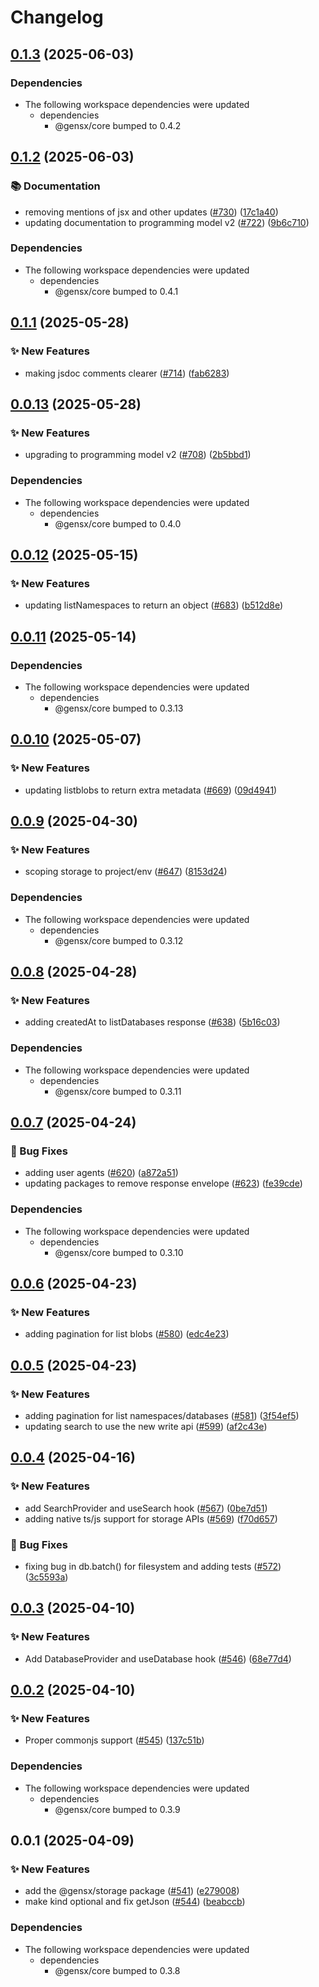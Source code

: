 # Changelog

## [0.1.3](https://github.com/gensx-inc/gensx/compare/gensx-storage-v0.1.2...gensx-storage-v0.1.3) (2025-06-03)


### Dependencies

* The following workspace dependencies were updated
  * dependencies
    * @gensx/core bumped to 0.4.2

## [0.1.2](https://github.com/gensx-inc/gensx/compare/gensx-storage-v0.1.1...gensx-storage-v0.1.2) (2025-06-03)


### 📚 Documentation

* removing mentions of jsx and other updates ([#730](https://github.com/gensx-inc/gensx/issues/730)) ([17c1a40](https://github.com/gensx-inc/gensx/commit/17c1a402bd885bdbb9e2dcdafe02ed5270e858e5))
* updating documentation to programming model v2 ([#722](https://github.com/gensx-inc/gensx/issues/722)) ([9b6c710](https://github.com/gensx-inc/gensx/commit/9b6c7101c691b255e6ff0ca09e0485abd69262c8))


### Dependencies

* The following workspace dependencies were updated
  * dependencies
    * @gensx/core bumped to 0.4.1

## [0.1.1](https://github.com/gensx-inc/gensx/compare/gensx-storage-v0.0.13...gensx-storage-v0.1.1) (2025-05-28)


### ✨ New Features

* making jsdoc comments clearer ([#714](https://github.com/gensx-inc/gensx/issues/714)) ([fab6283](https://github.com/gensx-inc/gensx/commit/fab6283dd9e4ef4995eb7cde8f96b3adef37b926))

## [0.0.13](https://github.com/gensx-inc/gensx/compare/gensx-storage-v0.0.12...gensx-storage-v0.0.13) (2025-05-28)


### ✨ New Features

* upgrading to programming model v2 ([#708](https://github.com/gensx-inc/gensx/issues/708)) ([2b5bbd1](https://github.com/gensx-inc/gensx/commit/2b5bbd142a0c0184921302e7b6babe17d84c2dff))


### Dependencies

* The following workspace dependencies were updated
  * dependencies
    * @gensx/core bumped to 0.4.0

## [0.0.12](https://github.com/gensx-inc/gensx/compare/gensx-storage-v0.0.11...gensx-storage-v0.0.12) (2025-05-15)


### ✨ New Features

* updating listNamespaces to return an object ([#683](https://github.com/gensx-inc/gensx/issues/683)) ([b512d8e](https://github.com/gensx-inc/gensx/commit/b512d8ef596d5661a34d679e8041f3ab85d33833))

## [0.0.11](https://github.com/gensx-inc/gensx/compare/gensx-storage-v0.0.10...gensx-storage-v0.0.11) (2025-05-14)


### Dependencies

* The following workspace dependencies were updated
  * dependencies
    * @gensx/core bumped to 0.3.13

## [0.0.10](https://github.com/gensx-inc/gensx/compare/gensx-storage-v0.0.9...gensx-storage-v0.0.10) (2025-05-07)


### ✨ New Features

* updating listblobs to return extra metadata ([#669](https://github.com/gensx-inc/gensx/issues/669)) ([09d4941](https://github.com/gensx-inc/gensx/commit/09d4941bc4c9caee53118cd900dc2ef5ebeb572d))

## [0.0.9](https://github.com/gensx-inc/gensx/compare/gensx-storage-v0.0.8...gensx-storage-v0.0.9) (2025-04-30)


### ✨ New Features

* scoping storage to project/env ([#647](https://github.com/gensx-inc/gensx/issues/647)) ([8153d24](https://github.com/gensx-inc/gensx/commit/8153d245901584c79fcb6c551febd7ee9b6804fa))


### Dependencies

* The following workspace dependencies were updated
  * dependencies
    * @gensx/core bumped to 0.3.12

## [0.0.8](https://github.com/gensx-inc/gensx/compare/gensx-storage-v0.0.7...gensx-storage-v0.0.8) (2025-04-28)


### ✨ New Features

* adding createdAt to listDatabases response ([#638](https://github.com/gensx-inc/gensx/issues/638)) ([5b16c03](https://github.com/gensx-inc/gensx/commit/5b16c039dfbfb2015d0b3c4a9e50acb495dab152))


### Dependencies

* The following workspace dependencies were updated
  * dependencies
    * @gensx/core bumped to 0.3.11

## [0.0.7](https://github.com/gensx-inc/gensx/compare/gensx-storage-v0.0.6...gensx-storage-v0.0.7) (2025-04-24)


### 🐛 Bug Fixes

* adding user agents ([#620](https://github.com/gensx-inc/gensx/issues/620)) ([a872a51](https://github.com/gensx-inc/gensx/commit/a872a5104eabdb5625832b292baa27324bbc6f21))
* updating packages to remove response envelope ([#623](https://github.com/gensx-inc/gensx/issues/623)) ([fe39cde](https://github.com/gensx-inc/gensx/commit/fe39cdec6bbed38e96e4b4e3f27b0af68b09b977))


### Dependencies

* The following workspace dependencies were updated
  * dependencies
    * @gensx/core bumped to 0.3.10

## [0.0.6](https://github.com/gensx-inc/gensx/compare/gensx-storage-v0.0.5...gensx-storage-v0.0.6) (2025-04-23)


### ✨ New Features

* adding pagination for list blobs ([#580](https://github.com/gensx-inc/gensx/issues/580)) ([edc4e23](https://github.com/gensx-inc/gensx/commit/edc4e232f98cfc7ee1a146244738a0f8da63ef3c))

## [0.0.5](https://github.com/gensx-inc/gensx/compare/gensx-storage-v0.0.4...gensx-storage-v0.0.5) (2025-04-23)


### ✨ New Features

* adding pagination for list namespaces/databases ([#581](https://github.com/gensx-inc/gensx/issues/581)) ([3f54ef5](https://github.com/gensx-inc/gensx/commit/3f54ef5455e986de989e7e7c8ec2540a0fd91703))
* updating search to use the new write api ([#599](https://github.com/gensx-inc/gensx/issues/599)) ([af2c43e](https://github.com/gensx-inc/gensx/commit/af2c43ed4a888bfefc60607f748e20c42cb0338f))

## [0.0.4](https://github.com/gensx-inc/gensx/compare/gensx-storage-v0.0.3...gensx-storage-v0.0.4) (2025-04-16)


### ✨ New Features

* add SearchProvider and useSearch hook ([#567](https://github.com/gensx-inc/gensx/issues/567)) ([0be7d51](https://github.com/gensx-inc/gensx/commit/0be7d512d6f073c4299de661eda54954e8696812))
* adding native ts/js support for storage APIs ([#569](https://github.com/gensx-inc/gensx/issues/569)) ([f70d657](https://github.com/gensx-inc/gensx/commit/f70d6572a7b99a9247fc77f75ea1c1e7f7b90fbd))


### 🐛 Bug Fixes

* fixing bug in db.batch() for filesystem and adding tests ([#572](https://github.com/gensx-inc/gensx/issues/572)) ([3c5593a](https://github.com/gensx-inc/gensx/commit/3c5593a662a5f0ffda4d6b3a88dcde9e6a16f40c))

## [0.0.3](https://github.com/gensx-inc/gensx/compare/gensx-storage-v0.0.2...gensx-storage-v0.0.3) (2025-04-10)


### ✨ New Features

* Add DatabaseProvider and useDatabase hook ([#546](https://github.com/gensx-inc/gensx/issues/546)) ([68e77d4](https://github.com/gensx-inc/gensx/commit/68e77d467f20ec32dd96c81036047e75d6ec6f40))

## [0.0.2](https://github.com/gensx-inc/gensx/compare/gensx-storage-v0.0.1...gensx-storage-v0.0.2) (2025-04-10)


### ✨ New Features

* Proper commonjs support ([#545](https://github.com/gensx-inc/gensx/issues/545)) ([137c51b](https://github.com/gensx-inc/gensx/commit/137c51bb6ed408440ef9e0330ed3b887a12feeb3))


### Dependencies

* The following workspace dependencies were updated
  * dependencies
    * @gensx/core bumped to 0.3.9

## 0.0.1 (2025-04-09)


### ✨ New Features

* add the @gensx/storage package ([#541](https://github.com/gensx-inc/gensx/issues/541)) ([e279008](https://github.com/gensx-inc/gensx/commit/e279008f57a90c326a4699311bee0c1bbb9b62c4))
* make kind optional and fix getJson ([#544](https://github.com/gensx-inc/gensx/issues/544)) ([beabccb](https://github.com/gensx-inc/gensx/commit/beabccbe84a7c4f200cdb801dfaa403548a3615d))


### Dependencies

* The following workspace dependencies were updated
  * dependencies
    * @gensx/core bumped to 0.3.8
